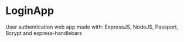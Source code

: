 LoginApp
========

User authentication web app made with: ExpressJS, NodeJS, Passport, Bcrypt and express-handlebars
